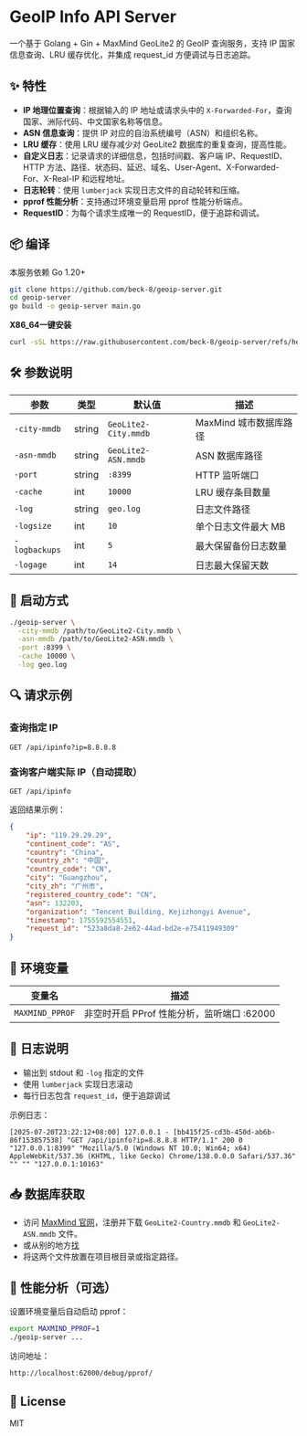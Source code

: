 # GeoIP Info API Server

一个基于 Golang + Gin + MaxMind GeoLite2 的 GeoIP 查询服务，支持 IP 国家信息查询、LRU 缓存优化，并集成 request_id 方便调试与日志追踪。

## ✨ 特性

- **IP 地理位置查询**：根据输入的 IP 地址或请求头中的 `X-Forwarded-For`，查询国家、洲际代码、中文国家名称等信息。
- **ASN 信息查询**：提供 IP 对应的自治系统编号（ASN）和组织名称。
- **LRU 缓存**：使用 LRU 缓存减少对 GeoLite2 数据库的重复查询，提高性能。
- **自定义日志**：记录请求的详细信息，包括时间戳、客户端 IP、RequestID、HTTP 方法、路径、状态码、延迟、域名、User-Agent、X-Forwarded-For、X-Real-IP 和远程地址。
- **日志轮转**：使用 `lumberjack` 实现日志文件的自动轮转和压缩。
- **pprof 性能分析**：支持通过环境变量启用 pprof 性能分析端点。
- **RequestID**：为每个请求生成唯一的 RequestID，便于追踪和调试。


## 📦 编译

本服务依赖 Go 1.20+

```bash
git clone https://github.com/beck-8/geoip-server.git
cd geoip-server
go build -o geoip-server main.go
```

**X86_64一键安装**
```bash
curl -sSL https://raw.githubusercontent.com/beck-8/geoip-server/refs/heads/main/install.sh | bash
```

## 🛠️ 参数说明

| 参数             | 类型     | 默认值                      | 描述                        |
|------------------|----------|-----------------------------|-----------------------------|
| `-city-mmdb`  | string   | `GeoLite2-City.mmdb`     | MaxMind 城市数据库路径      |
| `-asn-mmdb`  | string   | `GeoLite2-ASN.mmdb`     | ASN 数据库路径      |
| `-port`          | string   | `:8399`                     | HTTP 监听端口               |
| `-cache`         | int      | `10000`                     | LRU 缓存条目数量            |
| `-log`           | string   | `geo.log`                   | 日志文件路径                |
| `-logsize`       | int      | `10`                        | 单个日志文件最大 MB         |
| `-logbackups`    | int      | `5`                         | 最大保留备份日志数量        |
| `-logage`        | int      | `14`                        | 日志最大保留天数            |


## 🚀 启动方式

```bash
./geoip-server \
  -city-mmdb /path/to/GeoLite2-City.mmdb \
  -asn-mmdb /path/to/GeoLite2-ASN.mmdb \
  -port :8399 \
  -cache 10000 \
  -log geo.log
```


## 🔍 请求示例

### 查询指定 IP

```
GET /api/ipinfo?ip=8.8.8.8
```

### 查询客户端实际 IP（自动提取）

```
GET /api/ipinfo
```

返回结果示例：

```json
{
	"ip": "119.29.29.29",
	"continent_code": "AS",
	"country": "China",
	"country_zh": "中国",
	"country_code": "CN",
	"city": "Guangzhou",
	"city_zh": "广州市",
	"registered_country_code": "CN",
	"asn": 132203,
	"organization": "Tencent Building, Kejizhongyi Avenue",
	"timestamp": 1755592554551,
	"request_id": "523a8da8-2e62-44ad-bd2e-e75411949309"
}
```


## 🧪 环境变量

| 变量名           | 描述                                        |
|------------------|---------------------------------------------|
| `MAXMIND_PPROF`  | 非空时开启 PProf 性能分析，监听端口 :62000 |


## 📓 日志说明

- 输出到 stdout 和 `-log` 指定的文件
- 使用 `lumberjack` 实现日志滚动
- 每行日志包含 `request_id`，便于追踪调试

示例日志：

```
[2025-07-20T23:22:12+08:00] 127.0.0.1 - [bb415f25-cd3b-450d-ab6b-86f153857538] "GET /api/ipinfo?ip=8.8.8.8 HTTP/1.1" 200 0 "127.0.0.1:8399" "Mozilla/5.0 (Windows NT 10.0; Win64; x64) AppleWebKit/537.36 (KHTML, like Gecko) Chrome/138.0.0.0 Safari/537.36" "" "" "127.0.0.1:10163"
```


## 📥 数据库获取

   - 访问 [MaxMind 官网](https://www.maxmind.com/)，注册并下载 `GeoLite2-Country.mmdb` 和 `GeoLite2-ASN.mmdb` 文件。
   - 或从别的地方[找](https://github.com/P3TERX/GeoLite.mmdb)
   - 将这两个文件放置在项目根目录或指定路径。

## 🧩 性能分析（可选）

设置环境变量后自动启动 pprof：

```bash
export MAXMIND_PPROF=1
./geoip-server ...
```

访问地址：

```
http://localhost:62000/debug/pprof/
```


## 📄 License

MIT